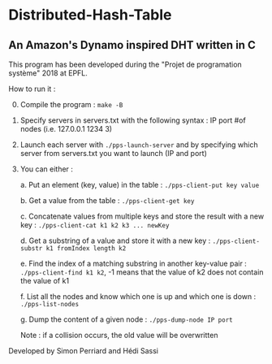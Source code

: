 # Distributed-Hash-Table
## An Amazon's Dynamo inspired DHT written in C
This program has been developed during the "Projet de programation système" 2018 at EPFL.

How to run it :

0. Compile the program : ```make -B```
1. Specify servers in servers.txt with the following syntax : IP port #of nodes (i.e. 127.0.0.1 1234 3)
2. Launch each server with ```./pps-launch-server``` and by specifying which server from servers.txt you want to launch (IP and port)
3. You can either :

    a. Put an element (key, value) in the table : ```./pps-client-put key value```
    
    b. Get a value from the table : ```./pps-client-get key```
    
    c. Concatenate values from multiple keys and store the result with a new key : ```./pps-client-cat k1 k2 k3 ... newKey```
    
    d. Get a substring of a value and store it with a new key : ```./pps-client-substr k1 fromIndex length k2```
    
    e. Find the index of a matching substring in another key-value pair : ```./pps-client-find k1 k2```, -1 means that the value of k2 does not contain the value of k1
    
    f. List all the nodes and know which one is up and which one is down : ```./pps-list-nodes```
    
    g. Dump the content of a given node : ```./pps-dump-node IP port```

    Note : if a collision occurs, the old value will be overwritten

Developed by Simon Perriard and Hédi Sassi
